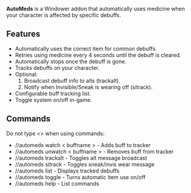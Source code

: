**AutoMeds** is a Windower addon that automatically uses medicine when your character is affected by specific debuffs.

## Features

- Automatically uses the correct item for common debuffs.
- Retries using medicine every 4 seconds until the debuff is cleared.
- Automatically stops once the debuff is gone.
- Tracks debuffs on your character.
- Optional:
	1. Broadcast debuff info to alts (trackalt).
	2. Notify when Invisible/Sneak is wearing off (sitrack).
- Configurable buff tracking list.
- Toggle system on/off in-game.

## Commands

Do not type <> when using commands:

- //automeds watch < buffname > - Adds buff to tracker
- //automeds unwatch < buffname > - Removes buff from tracker
- //automeds trackalt - Toggles alt message broadcast
- //automeds sitrack - Toggles sneak/invis wear message
- //automeds list - Displays tracked debuffs
- //automeds toggle - Turns automatic item use on/off
- //automeds help - List commands
